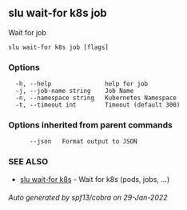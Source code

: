 ## slu wait-for k8s job

Wait for job

```
slu wait-for k8s job [flags]
```

### Options

```
  -h, --help               help for job
  -j, --job-name string    Job Name
  -n, --namespace string   Kubernetes Namespace
  -t, --timeout int        Timeout (default 300)
```

### Options inherited from parent commands

```
      --json   Format output to JSON
```

### SEE ALSO

* [slu wait-for k8s](slu_wait-for_k8s.md)	 - Wait for k8s (pods, jobs, ...)

###### Auto generated by spf13/cobra on 29-Jan-2022
